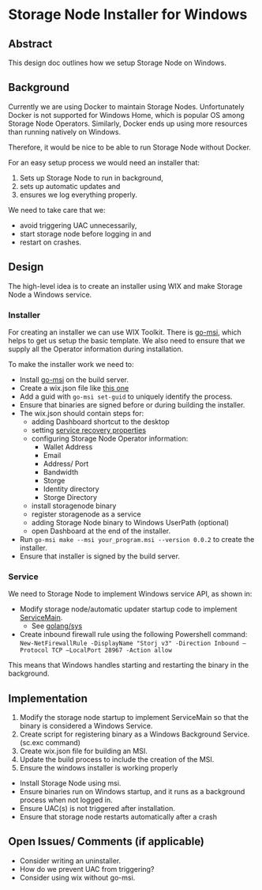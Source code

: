 # Storage Node Installer for Windows

## Abstract

This design doc outlines how we setup Storage Node on Windows.

## Background

Currently we are using Docker to maintain Storage Nodes.
Unfortunately Docker is not supported for Windows Home, which is popular OS among Storage Node Operators.
Similarly, Docker ends up using more resources than running natively on Windows.

Therefore, it would be nice to be able to run Storage Node without Docker.

For an easy setup process we would need an installer that:
1. Sets up Storage Node to run in background,
2. sets up automatic updates and
3. ensures we log everything properly.

We need to take care that we:
* avoid triggering UAC unnecessarily,
* start storage node before logging in and
* restart on crashes.

## Design

The high-level idea is to create an installer using WIX and make Storage Node a Windows service.

### Installer

For creating an installer we can use WIX Toolkit.
There is [go-msi](https://github.com/mh-cbon/go-msi), which helps to get us setup the basic template.
We also need to ensure that we supply all the Operator information during installation.

To make the installer work we need to:

* Install [go-msi](https://github.com/mh-cbon/go-msi) on the build server.
* Create a wix.json file like [this one](https://github.com/mh-cbon/go-msi/blob/master/wix.json)
* Add a guid with `go-msi set-guid` to uniquely identify the process.
* Ensure that binaries are signed before or during building the installer.
* The wix.json should contain steps for:
  * adding Dashboard shortcut to the desktop
  * setting [service recovery properties](https://wixtoolset.org/documentation/manual/v3/xsd/util/serviceconfig.html)
  * configuring Storage Node Operator information:
       * Wallet Address
       * Email
       * Address/ Port
       * Bandwidth 
       * Storge
       * Identity directory
       * Storge Directory
  * install storagenode binary
  * register storagenode as a service
  * adding Storage Node binary to Windows UserPath (optional)  
  * open Dashboard at the end of the installer.
* Run `go-msi make --msi your_program.msi --version 0.0.2` to create the installer.
* Ensure that installer is signed by the build server.

### Service

We need to Storage Node to implement Windows service API, as shown in:

* Modify storage node/automatic updater startup code to implement [ServiceMain](https://docs.microsoft.com/en-us/windows/win32/api/winsvc/nc-winsvc-lpservice_main_functiona).
   * See [golang/sys](https://github.com/golang/sys/blob/master/windows/svc/example/service.go)
* Create inbound firewall rule using the following Powershell command: `New-NetFirewallRule -DisplayName "Storj v3" -Direction Inbound –Protocol TCP –LocalPort 28967 -Action allow`

This means that Windows handles starting and restarting the binary in the background.

## Implementation

1) Modify the storage node startup to implement ServiceMain so that the binary is considered a Windows Service.
2) Create script for registering binary as a Windows Background Service. (sc.exc command)
3) Create wix.json file for building an MSI.
4) Update the build process to include the creation of the MSI. 
5) Ensure the windows installer is working properly
  * Install Storage Node using msi.
  * Ensure binaries run on Windows startup, and it runs as a background process when not logged in.
  * Ensure UAC(s) is not triggered after installation.
  * Ensure that storage node restarts automatically after a crash 

## Open Issues/ Comments (if applicable)

* Consider writing an uninstaller.
* How do we prevent UAC from triggering?
* Consider using wix without go-msi.
